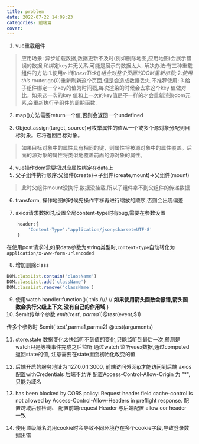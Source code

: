 ```yaml
---
title: problem
date: 2022-07-22 14:09:23
categories: 前端篇
cover:
---
```

1. vue重载组件

> 应用场景: 异步加载数据,数据更新不及时(例如删除地图,应用地图)会展示错误的数据,和绑定key并无关系,可能是展示的数据太大.
> 解决办法:有三种重载组件的方法:1.使用v-if和$nextTick()组合对整个页面的DOM重新加载; 2.使用this.$router.go(0)重新刷新这个页面,但是会造成数据丢失,不推荐使用; 3.给子组件绑定一个key的值为时间戳,每次渲染的时候会去拿这个key 值做对比，如果这一次的key 值和上一次的key值是不一样的才会重新渲染dom元素,会重新执行子组件的周期函数.

2. map()方法需要return一个值,否则会返回一个undefined

3. Object.assign(target, source)可枚举属性的值从一个或多个源对象分配到目标对象。它将返回目标对象。

 > 如果目标对象中的属性具有相同的键，则属性将被源对象中的属性覆盖。后面的源对象的属性将类似地覆盖前面的源对象的属性。

4. vue操作dom需要把对应属性绑定在data上
5. 父子组件执行顺序:父组件(create)->子组件(create,mount)->父组件(mount)

> 此时父组件mount没执行,数据没挂载,所以子组件拿不到父组件的传递数据

6. transform, 操作地图的时候先操作平移再进行缩放的顺序,否则会出现偏差

7. axios请求数据时,设置全局content-type时有bug,需要在参数设置

```javascript
    header:{
        'Content-Type':'application/json;charset=UTF-8'
    }
```

在使用post请求时,如果data参数为string类型时,`content-type`自动转化为`application/x-www-form-urlencoded`

8. 增加删除class

```javascript
DOM.classList.contain('className')
DOM.classList.add('className')
DOM.classList.remove('className')
```

9. 使用watch
handler:function(){
this.////
// **如果使用箭头函数会报错,箭头函数会执行父级上下文,没有自己的作用域**
}
10. $emit传单个参数 $emit('test',parma1)
@test($event,$1)

传多个参数时 $emit('test',parma1,parma2)
@test(arguments)

11. store.state  数据变化太快监听不到值的变化,只能监听到最后一次,预测是watch只是等栈事件完成之后监听
通过watch 监听vuex数据,通过computed返回state的值, 注意需要在state里面初始化改变的值

12. 后端开启的服务地址为 127.0.0.1:3000, 前端访问外网ip才能访问到后端
axios 配置withCredentials  后端不允许 配置Access-Control-Allow-Origin 为 "*",只能为域名

13. has been blocked by CORS policy: Request header field cache-control is not allowed by Access-Control-Allow-Headers in preflight response. 配置跨域后预检测、
配置前端request Header 与后端配置 allow cor header 一致

14. 使用顶级域名混用cookie时会导致不同环境存在多个cookie字段,导致登录数据出错
